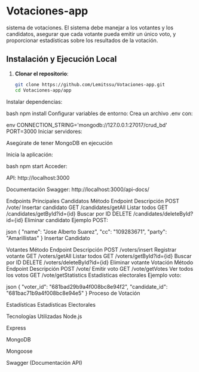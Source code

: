 # Votaciones-app
sistema de votaciones. El sistema debe manejar a los votantes y los candidatos, asegurar que cada votante pueda emitir un único voto, y proporcionar estadísticas sobre los resultados de la votación.

##  Instalación y Ejecución Local

1. **Clonar el repositorio**:
   ```bash
   git clone https://github.com/Lemitssu/Votaciones-app.git
   cd Votaciones-app/app
Instalar dependencias:

bash
npm install
Configurar variables de entorno:
Crea un archivo .env con:

env
CONNECTION_STRING='mongodb://127.0.0.1:27017/crud_bd'
PORT=3000
Iniciar servidores:

Asegúrate de tener MongoDB en ejecución

Inicia la aplicación:

bash
npm start
Acceder:

API: http://localhost:3000

Documentación Swagger: http://localhost:3000/api-docs/

Endpoints Principales
Candidatos
Método	Endpoint	Descripción
POST	/vote/	Insertar candidato
GET	/candidates/getAll	Listar todos
GET	/candidates/getById?id={id}	Buscar por ID
DELETE	/candidates/deleteById?id={id}	Eliminar candidato
Ejemplo POST:

json
{
  "name": "Jose Alberto Suarez",
  "cc": "109283671",
  "party": "Amarillistas"
}
Insertar Candidato

Votantes
Método	Endpoint	Descripción
POST	/voters/insert	Registrar votante
GET	/voters/getAll	Listar todos
GET	/voters/getById?id={id}	Buscar por ID
DELETE	/voters/deleteById?id={id}	Eliminar votante
Votación
Método	Endpoint	Descripción
POST	/vote/	Emitir voto
GET	/vote/getVotes	Ver todos los votos
GET	/vote/getStatistics	Estadísticas electorales
Ejemplo voto:

json
{
  "voter_id": "681bad29b9a4f008bc8e94f2",
  "candidate_id": "681bac71b9a4f008bc8e94e5"
}
Proceso de Votación

 Estadísticas
Estadísticas Electorales

Tecnologías Utilizadas
Node.js

Express

MongoDB

Mongoose

Swagger (Documentación API)
